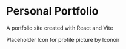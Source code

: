 # Personal Portfolio

A portfolio site created with React and Vite

Placeholder Icon for profile picture by Iconoir
